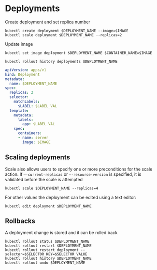 # Deployments

Create deployment and set replica number

```shell
kubectl create deployment $DEPLOYMENT_NAME --image=$IMAGE
kubectl scale deployment $DEPLOYMENT_NAME --replicas=2
```

Update image
```shell
kubectl set image deployment $DEPLOYMENT_NAME $CONTAINER_NAME=$IMAGE
```

```shell
kubectl rollout history deployments $DEPLOYMENT_NAME
```

```yaml
apiVersion: apps/v1
kind: Deployment
metadata:
  name: $DEPLOYMENT_NAME
spec:
  replicas: 2
  selector:
    matchLabels:
      $LABEL: $LABEL_VAL
  template:
    metadata:
      labels:
        app: $LABEL_VAL
    spec:
      containers:
      - name: server
        image: $IMAGE
```

## Scaling deployments

Scale also allows users to specify one or more preconditions for the scale action. If `–-current-replicas` or `–-resource-version` is specified, it is validated before the scale is attempted

```shell
kubectl scale $DEPLOYMENT_NAME --replicas=4
```

For other values the deployment can be edited using a text editor:

```shell
kubectl edit deployment $DEPLOYMENT_NAME
```

## Rollbacks

A deployment change is stored and it can be rolled back

```shell
kubectl rollout status $DEPLOYMENT_NAME
kubectl rollout restart $DEPLOYMENT_NAME
kubectl rollout restart deployment --selector=$SELECTOR_KEY=$SELECTOR_VALUE
kubectl rollout history $DEPLOYMENT_NAME
kubectl rollout undo $DEPLOYMENT_NAME
```